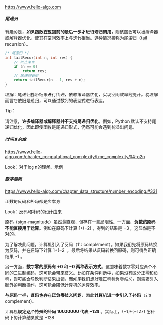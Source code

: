 https://www.hello-algo.com

##### 尾递归

有趣的是，**如果函数在返回前的最后一步才进行递归调用**，则该函数可以被编译器或解释器优化，使其在空间效率上与迭代相当。这种情况被称为尾递归（tail recursion）。

```c++
/* 尾递归 */
int tailRecur(int n, int res) {
    // 终止条件
    if (n == 0)
        return res;
    // 尾递归调用
    return tailRecur(n - 1, res + n);
}
```

理解：尾递归携带结果进行传递，依赖编译器优化，实现空间效率的提升。就理解而言它依旧是递归，可以通过数列的表达式进行表达。

Tip：

请注意，**许多编译器或解释器并不支持尾递归优化**。例如，Python 默认不支持尾递归优化，因此即使函数是尾递归形式，仍然可能会遇到栈溢出问题。



##### 时间复杂度

https://www.hello-algo.com/chapter_computational_complexity/time_complexity/#4-o2n

Look：对于log n的理解、示例



##### 数字编码

https://www.hello-algo.com/chapter_data_structure/number_encoding/#331

正数的反码和补码都是它本身

Look：反码和补码的设计由来

原码（sign-magnitude）虽然最直观，但存在一些局限性。一方面，**负数的原码不能直接用于运算**。例如在原码下计算 1+(−2) ，得到的结果是 −3 ，这显然是不对的。

为了解决此问题，计算机引入了反码（1's complement）。如果我们先将原码转换为反码，并在反码下计算 1+(−2) ，最后将结果从反码转换回原码，则可得到正确结果 −1 。

另一方面，**数字零的原码有 +0 和 −0 两种表示方式**。这意味着数字零对应两个不同的二进制编码，这可能会带来歧义。比如在条件判断中，如果没有区分正零和负零，则可能会导致判断结果出错。而如果我们想处理正零和负零歧义，则需要引入额外的判断操作，这可能会降低计算机的运算效率。

**与原码一样，反码也存在正负零歧义问题**，因此**计算机进一步引入了补码**（2's complement）。

计算机**规定这个特殊的补码 10000000 代表 −128** 。实际上，(−1)+(−127) 在补码下的计算结果就是 −128 